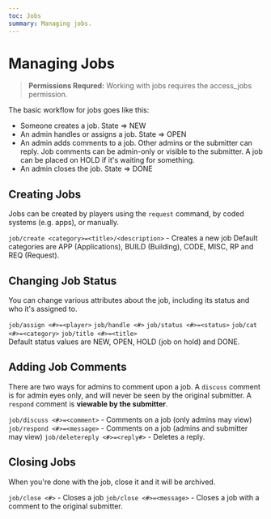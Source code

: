 ```yaml
---
toc: Jobs
summary: Managing jobs.
---
```

# Managing Jobs

> **Permissions Requred:** Working with jobs requires the access_jobs permission.

The basic workflow for jobs goes like this:

* Someone creates a job.  State => NEW
* An admin handles or assigns a job.  State => OPEN
* An admin adds comments to a job.  Other admins or the submitter can reply.  Job comments can be admin-only or visible to the submitter.  A job can be placed on HOLD if it's waiting for something.
* An admin closes the job.  State => DONE

## Creating  Jobs

Jobs can be created by players using the `request` command, by coded systems (e.g. apps), or manually.

`job/create <category>=<title>/<description>` - Creates a new job
        Default categories are APP (Applications), BUILD (Building), CODE, MISC, RP and REQ (Request).

## Changing  Job Status

You can change various attributes about the job, including its status and who it's assigned to.

`job/assign <#>=<player>`                  `job/handle <#>` 
`job/status <#>=<status>`                  `job/cat <#>=<category>` 
`job/title <#>=<title>`   
        Default status values are NEW, OPEN, HOLD (job on hold) and DONE.

## Adding  Job Comments

There are two ways for admins to comment upon a job.  A `discuss` comment is for admin eyes only, and will never be seen by the original submitter.  A `respond` comment is **viewable by the submitter**.

`job/discuss <#>=<comment>` - Comments on a job (only admins may view)
`job/respond <#>=<message>` - Comments on a job (admins and submitter may view)
`job/deletereply <#>=<reply#>` - Deletes a reply.

## Closing  Jobs

When you're done with the job, close it and it will be archived.

`job/close <#>` - Closes a job
`job/close <#>=<message>` - Closes a job with a comment to the original submitter.
